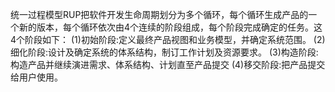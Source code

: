 统一过程模型RUP把软件开发生命周期划分为多个循环，每个循环生成产品的一个新的版本，每个循环依次由4个连续的阶段组成，每个阶段完成确定的任务。这4个阶段如下：
(1)初始阶段:定义最终产品视图和业务模型，并确定系统范围。
(2)细化阶段:设计及确定系统的体系结构，制订工作计划及资源要求。
(3)构造阶段:构造产品并继续演进需求、体系结构、计划直至产品提交
(4)移交阶段:把产品提交给用户使用。